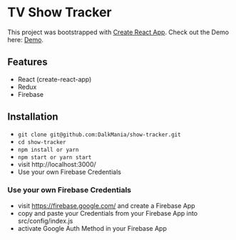 # TV Show Tracker

This project was bootstrapped with [Create React App](https://github.com/facebookincubator/create-react-app).
Check out the Demo here: [Demo](https://dalkmania.github.io/show-tracker).

## Features

* React (create-react-app)
* Redux
* Firebase

## Installation

* `git clone git@github.com:DalkMania/show-tracker.git`
* `cd show-tracker`
* `npm install or yarn`
* `npm start or yarn start`
* visit http://localhost:3000/
* Use your own Firebase Credentials

### Use your own Firebase Credentials

* visit https://firebase.google.com/ and create a Firebase App
* copy and paste your Credentials from your Firebase App into src/config/index.js
* activate Google Auth Method in your Firebase App

